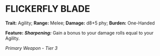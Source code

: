 # FLICKERFLY BLADE

**Trait:** Agility; **Range:** Melee; **Damage:** d8+5 phy; **Burden:** One-Handed

**Feature:** ***Sharpening:*** Gain a bonus to your damage rolls equal to your Agility.

*Primary Weapon - Tier 3*
